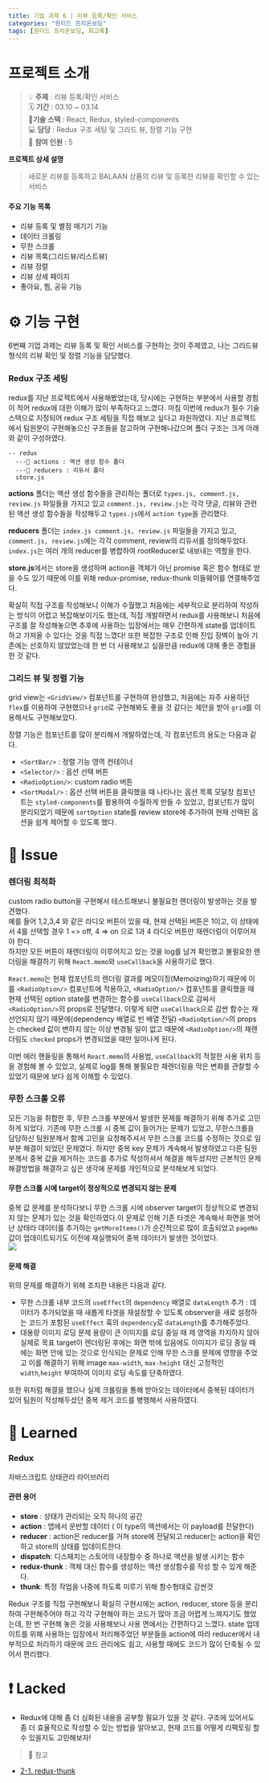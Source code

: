 ```yaml
---
title: 기업 과제 6 | 리뷰 등록/확인 서비스
categories: "원티드 프리온보딩"
tags: [원티드 프리온보딩, 회고록]
---
```


# 프로젝트 소개

> 💡 **주제** : 리뷰 등록/확인 서비스<br/>
> 🗓 **기간** : 03.10 ~ 03.14<br/>
> 🔨**기술 스택** : React, Redux, styled-components<br/>
> 💻 **담당** : Redux 구조 세팅 및 그리드 뷰, 정렬 기능 구현<br/>
> 👤 **참여 인원** : 5

**프로젝트 상세 설명**

> 새로운 리뷰를 등록하고 BALAAN 상품의 리뷰 및 등록한 리뷰를 확인할 수 있는 서비스

#### 주요 기능 목록

- 리뷰 등록 및 별점 매기기 기능
- 데이터 크롤링
- 무한 스크롤
- 리뷰 목록(그리드뷰/리스트뷰)
- 리뷰 정렬
- 리뷰 상세 페이지
- 좋아요, 찜, 공유 기능

# ⚙️ 기능 구현

6번째 기업 과제는 리뷰 등록 및 확인 서비스를 구현하는 것이 주제였고, 나는 그리드뷰 형식의 리뷰 확인 및 정렬 기능을 담당했다.

### Redux 구조 세팅

redux를 지난 프로젝트에서 사용해봤었는데, 당시에는 구현하는 부분에서 사용할 경험이 적어 redux에 대한 이해가 많이 부족하다고 느꼈다. 마침 이번에 redux가 필수 기술 스택으로 지정되어 redux 구조 세팅을 직접 해보고 싶다고 자원하였다. 지난 프로젝트에서 팀원분이 구현해놓으신 구조들을 참고하며 구현해나갔으며 폴더 구조는 크게 아래와 같이 구성하였다.

```
-- redux
  ---📂 actions : 액션 생성 함수 폴더
  ---📂 reducers : 리듀서 폴더
  store.js
```

**actions** 폴더는 액션 생성 함수들을 관리하는 폴더로 `types.js, comment.js, review.js` 파일들을 가지고 있고 `comment.js, review.js`는 각각 댓글, 리뷰와 관련된 액션 생성 함수들을 작성해두고 `types.js`에서 `action type`을 관리했다.

**reducers** 폴더는 `index.js comment.js, review.js` 파일들을 가지고 있고, `comment.js, review.js`에는 각각 comment, review의 리듀서를 정의해두었다. `index.js`는 여러 개의 reducer를 병합하여 rootReducer로 내보내는 역할을 한다.

**store.js**에서는 store을 생성하며 action을 객체가 아닌 promise 혹은 함수 형태로 받을 수도 있기 때문에 이를 위해 redux-promise, redux-thunk 미들웨어를 연결해주었다.

확실히 직접 구조를 작성해보니 이해가 수월했고 처음에는 세부적으로 분리하여 작성하는 방식이 어렵고 복잡해보이기도 했는데, 직접 개발하면서 redux를 사용해보니 처음에 구조를 잘 작성해놓으면 추후에 사용하는 입장에서는 매우 간편하게 state를 업데이트하고 가져올 수 있다는 것을 직접 느꼈다! 또한 복잡한 구조로 인해 진입 장벽이 높아 기존에는 선호하지 않았었는데 한 번 더 사용해보고 싶을만큼 redux에 대해 좋은 경험을 한 것 같다.

### 그리드 뷰 및 정렬 기능

grid view는 `<GridView/>` 컴포넌트를 구현하여 완성했고, 처음에는 자주 사용하던 `flex`를 이용하여 구현했으나 `grid`로 구현해봐도 좋을 것 같다는 제안을 받아 `grid`를 이용해서도 구현해보았다.

정렬 기능은 컴포넌트를 많이 분리해서 개발하였는데, 각 컴포넌트의 용도는 다음과 같다.

- `<SortBar/>` : 정렬 기능 영역 컨테이너
- `<Selector/>` : 옵션 선택 버튼
- `<RadioOption/>`: custom radio 버튼
- `<SortModal/>` : 옵션 선택 버튼을 클릭했을 때 나타나는 옵션 목록 모달창
  컴포넌트는 `styled-components`를 활용하여 수월하게 만들 수 있었고, 컴포넌트가 많이 분리되었기 때문에 `sortOption` state를 review store에 추가하여 현재 선택된 옵션을 쉽게 제어할 수 있도록 했다.

# 🎃 Issue

### 렌더링 최적화

custom radio button을 구현해서 테스트해보니 불필요한 렌더링이 발생하는 것을 발견했다.  
예를 들어 1,2,3,4 와 같은 라디오 버튼이 있을 때, 현재 선택된 버튼은 1이고, 이 상태에서 4를 선택할 경우 1 => off, 4 => on 으로 1과 4 라디오 버튼만 재렌더링이 이루어져야 한다.  
하지만 모든 버튼이 재렌더링이 이루어지고 있는 것을 log를 남겨 확인했고 불필요한 렌더링을 해결하기 위해 `React.memo`와 `useCallback`을 사용하기로 했다.

`React.memo`는 현재 컴포넌트의 렌더링 결과를 메모이징(Memoizing)하기 때문에 이를 `<RadioOption/>` 컴포넌트에 적용하고, `<RadioOption/>` 컴포넌트를 클릭했을 때 현재 선택된 option state를 변경하는 함수를 `useCallback`으로 감싸서 `<RadioOption/>`의 props로 전달했다. 이렇게 되면 `useCallback`으로 감싼 함수는 재선언되지 않기 때문에(dependency 배열로 빈 배열 전달) `<RadioOption/>`의 props는 checked 값이 변하지 않는 이상 변경될 일이 없고 때문에 `<RadioOption/>`의 재렌더링도 `checked` props가 변경되었을 때만 일어나게 된다.

이번 에러 핸들링을 통해서 `React.memo`의 사용법, `useCallback`의 적절한 사용 위치 등을 경험해 볼 수 있었고, 실제로 log를 통해 불필요한 재렌더링을 막은 변화를 관찰할 수 있었기 때문에 보다 쉽게 이해할 수 있었다.

### 무한 스크롤 오류

모든 기능을 취합한 후, 무한 스크롤 부분에서 발생한 문제를 해결하기 위해 추가로 고민하게 되었다. 기존에 무한 스크롤 시 중복 값이 들어가는 문제가 있었고, 무한스크롤을 담당하신 팀원분께서 함께 고민을 요청해주셔서 무한 스크롤 코드를 수정하는 것으로 일부분 해결이 되었던 문제였다. 하지만 중복 key 문제가 계속해서 발생하였고 다른 팀원분께서 중복 값을 제거하는 코드를 추가로 작성하셔서 해결을 해두셨지만 근본적인 문제 해결방법을 해결하고 싶은 생각에 문제를 개인적으로 분석해보게 되었다.

#### 무한 스크롤 시에 target이 정상적으로 변경되지 않는 문제

중복 값 문제를 분석하다보니 무한 스크롤 시에 observer target이 정상적으로 변경되지 않는 문제가 있는 것을 확인하였다.이 문제로 인해 기존 타겟은 계속해서 화면을 벗어난 상태라 데이터를 추가하는 `getMoreItems()`가 순간적으로 많이 호출되었고 `pageNo` 값이 업데이트되기도 이전에 재실행되어 중복 데이터가 발생한 것이었다.  
![](https://images.velog.io/images/yeyo0x0/post/7ea35276-3730-45ce-85d5-26f64c7a74fd/image.png)

#### 문제 해결

위의 문제를 해결하기 위해 조치한 내용은 다음과 같다.

- 무한 스크롤 내부 코드의 `useEffect`의 `dependency` 배열로 `dataLength` 추가
  : 데이터가 추가되었을 때 새롭게 타겟을 재설정할 수 있도록 observer을 새로 설정하는 코드가 포함된 `useEffect` 훅의 `dependency`로 `dataLength`를 추가해주었다.
- 대용량 이미지 로딩 문제
  용량이 큰 이미지를 로딩 중일 때 제 영역을 차지하지 않아 실제로 목표 target이 렌더링된 후에는 화면 밖에 있음에도 이미지가 로딩 중일 때에는 화면 안에 있는 것으로 인식되는 문제로 인해 무한 스크롤 문제에 영향을 주었고 이를 해결하기 위해 image `max-width`, `max-height` 대신 고정적인 `width`,`height` 부여하여 이미지 로딩 속도를 단축하였다.

또한 위처럼 해결을 했으나 실제 크롤링을 통해 받아오는 데이터에서 중복된 데이터가 있어 팀원이 작성해두셨던 중복 제거 코드를 병행해서 사용하였다.

# 📝 Learned

### Redux

자바스크립트 상태관리 라이브러리

#### 관련 용어

- **store** : 상태가 관리되는 오직 하나의 공간
- **action** : 앱에서 운반할 데이터 ( 이 type의 액션에서는 이 payload를 전달한다)
- **reducer** : action은 reducer를 거쳐 store에 전달되고 reducer는 action을 확인하고 store의 상태를 업데이트한다.
- **dispatch**: 디스패치는 스토어의 내장함수 중 하나로 액션을 발생 시키는 함수
- **redux-thunk** : 객체 대신 함수를 생성하는 액션 생성함수를 작성 할 수 있게 해준다.
- **thunk**: 특정 작업을 나중에 하도록 미루기 위해 함수형태로 감싼것

Redux 구조를 직접 구현해보니 확실히 구현시에는 action, reducer, store 등을 분리하여 구현해주어야 하고 각각 구현해야 하는 코드가 많아 조금 어렵게 느껴지기도 했었는데, 한 번 구현해 놓은 것을 사용해보니 사용 면에서는 간편하다고 느꼈다. state 업데이트를 위해 사용하는 입장에서 처리해주었던 부분들을 action에 따라 reducer에서 내부적으로 처리하기 때문에 코드 관리에도 쉽고, 사용할 때에도 코드가 많이 단축될 수 있어서 편리했다.

# ❗️ Lacked

- Redux에 대해 좀 더 심화된 내용을 공부할 필요가 있을 것 같다. 구조에 있어서도 좀 더 효율적으로 작성할 수 있는 방법을 알아보고, 현재 코드를 어떻게 리팩토링 할 수 있을지도 고민해보자!

> 📖 참고

- [2-1. redux-thunk](https://redux-advanced.vlpt.us/2/01.html)
